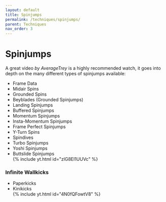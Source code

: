 ```yaml
---
layout: default
title: Spinjumps
permalink: /techniques/spinjumps/
parent: Techniques
nav_order: 3
---
```

# Spinjumps  
A great video *by AverageTrey* is a highly recommended watch, it goes into depth on the many different types of spinjumps available:  
- Frame Data
- Midair Spins
- Grounded Spins
- Beyblades (Grounded Spinjumps)
- Landing Spinjumps
- Buffered Spinjumps
- Momentum Spinjumps
- Insta-Momentum Spinjumps
- Frame Perfect Spinjumps
- Y-Turn Spins
- Spindives
- Turbo Spinjumps
- Yoshi Spinjumps
- Buttslide Spinjumps  
{% include yt.html id="zlG8El1UUVc" %}


### Infinite Wallkicks  
- Paperkicks
- Kinikicks  
{% include yt.html id="4N0fQFowtV8" %}
